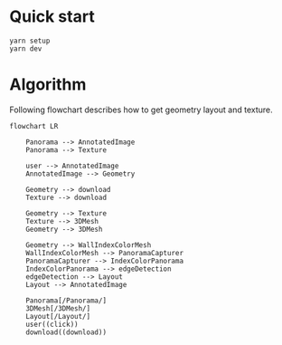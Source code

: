# Quick start

```
yarn setup
yarn dev
```

# Algorithm

Following flowchart describes how to get geometry layout and texture.

```mermaid
flowchart LR

    Panorama --> AnnotatedImage
    Panorama --> Texture

    user --> AnnotatedImage
    AnnotatedImage --> Geometry

    Geometry --> download
    Texture --> download

    Geometry --> Texture
    Texture --> 3DMesh
    Geometry --> 3DMesh

    Geometry --> WallIndexColorMesh
    WallIndexColorMesh --> PanoramaCapturer
    PanoramaCapturer --> IndexColorPanorama
    IndexColorPanorama --> edgeDetection
    edgeDetection --> Layout
    Layout --> AnnotatedImage

    Panorama[/Panorama/]
    3DMesh[/3DMesh/]
    Layout[/Layout/]
    user((click))
    download((download))
```
